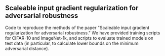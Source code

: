 ## Scaleable input gradient regularization for adversarial robustness

Code to reproduce the methods of the paper "Scaleable input gradient regularization for
adversarial robustness." We have provided training scripts for CIFAR-10 and 
ImageNet-1k, and scripts to evaluate trained models on test data (in particular, to calculate lower bounds on the minimum adversarial distance).
